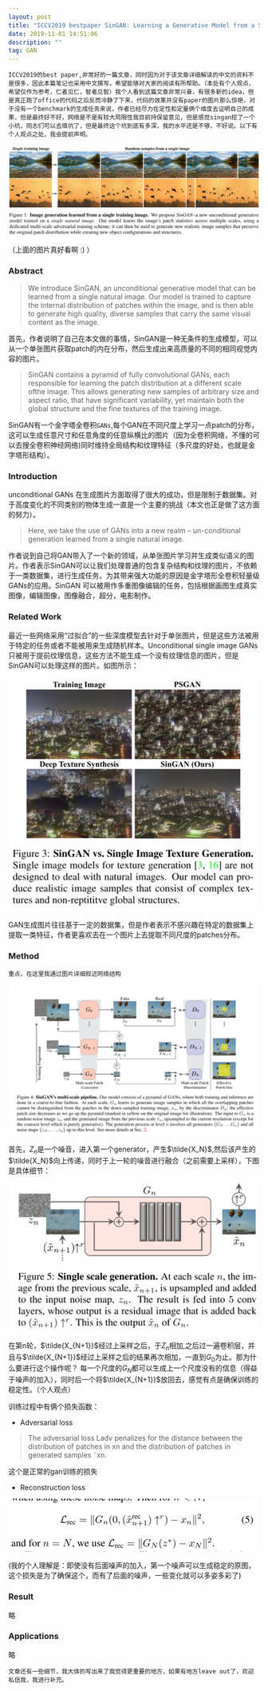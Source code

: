 ```yaml
---
layout: post
title: "ICCV2019 bestpaper SinGAN: Learning a Generative Model from a Single Natural Image 笔记"
date: 2019-11-01 14:51:06 
description: ""
tag: GAN
---
```


`ICCV2019的best paper,非常好的一篇文章，同时因为对于该文章详细解读的中文的资料不是很多，因此本篇笔记也采用中文撰写，希望能够对大家的阅读有所帮助。（本处有个人观点，希望仅作为参考，仁者见仁，智者见智）我个人看到这篇文章非常兴奋，有很多新的idea，但是真正跑了office的代码之后反而冷静了下来，代码的效果并没有paper的图片那么惊艳，对于没有一个benchmark的生成任务来说，作者已经尽力在定性和定量俩个维度去证明自己的成果，但是最终好不好，网络是不是有较大局限性我目前持保留意见，但是感觉singan挖了一个小坑，同志们可以去填坑了，但是最终这个坑到底有多深，我的水平还是不够，不好说。以下有个人观点之处，我会提前声明。`

![SinGAN-sample](/images/posts/SinGAN-sample.png)

（上面的图片真好看啊 :) ）

### Abstract

> We introduce SinGAN, an unconditional generative model that can be learned from a single natural image. Our model is trained to capture the internal distribution of patches within the image, and is then able to generate high quality, diverse samples that carry the same visual content as the image.

首先，作者说明了自己在本文做的事情，SinGAN是一种无条件的生成模型，可以从一个单张图片获取patch的内在分布，然后生成出来高质量的不同的相同视觉内容的图片。

> SinGAN contains a pyramid of fully convolutional GANs, each responsible for learning the patch distribution at a different scale ofthe image. This allows generating new samples of arbitrary size and aspect ratio, that have significant variability, yet maintain both the global structure and the fine textures of the training image.

SinGAN有一个金字塔全卷积`GANs`,每个GAN在不同尺度上学习一点patch的分布，这可以生成任意尺寸和任意角度的任意纵横比的图片（因为全卷积网络，不懂的可以去搜全卷积神经网络)同时维持全局结构和纹理特征（多尺度的好处，也就是金字塔形结构）。

### Introduction

unconditional GANs 在生成图片方面取得了很大的成功，但是限制于数据集。对于高度变化的不同类别的物体生成一直是一个主要的挑战（本文也正是做了这方面的努力）。

> Here, we take the use of GANs into a new realm – un-conditional generation learned from a single natural image.

作者说到自己将GAN带入了一个新的领域，从单张图片学习并生成类似语义的图片。作者表示SinGAN可以让我们处理普通的包含复杂结构和纹理的图片，不依赖于一类数据集，进行生成任务。为其带来强大功能的原因是金字塔形全卷积轻量级GANs的应用。SinGAN 可以被用作多重图像编辑的任务，包括根据画图生成真实图像，编辑图像，图像融合，超分，电影制作。

### Related Work

最近一些网络采用“过拟合”的一些深度模型去针对于单张图片，但是这些方法被用于特定的任务或者不能被用来生成随机样本。Unconditional single image GANs只被用于提前纹理信息，这些方法不能生成一个没有纹理信息的图片，但是SinGAN可以处理这样的图片。如图所示：

![SinGAN_compare](/images/posts/SinGAN_compare.png)

GAN生成图片往往基于一定的数据集，但是作者表示不感兴趣在特定的数据集上提取一类特征，作者更喜欢去在一个图片上去提取不同尺度的patches分布。

### Method

`重点，在这里我通过图片详细叙述网络结构`

![SinGAN_structure](/images/posts/SinGAN_structure.png)

首先，$Z_n$是一个噪音，进入第一个generator，产生$\tilde{X_N}$,然后该产生的$\tilde{X_N}$向上传递，同时于上一轮的噪音进行融合（之前需要上采样），下图是具体细节：

![SinGAN_structure_details](/images/posts/SinGAN_structure_details.png)

在第n轮，$\tilde{X_{N+1}}$经过上采样之后，于$Z_n$相加,之后过一遍卷积层，并且与$\tilde{X_{N+1}}$经过上采样之后的结果再次相加，一直到$G_0$为止。那为什么要进行这个操作呢？
每一个尺度的$G_N$都可以生成上一个尺度没有的信息（得益于噪声的加入），同时后一个将$\tilde{X_{N+1}}$放回去，感觉有点是确保训练的稳定性。（个人观点）

训练过程中有俩个损失函数：

- Adversarial loss

> The adversarial loss Ladv penalizes for the distance between the distribution of patches in xn and the distribution of patches in generated samples ˜xn.

这个是正常的gan训练的损失

- Reconstruction loss

![SinGAN_Rec_loss](/images/posts/SinGAN_Rec_loss.png)

(我的个人理解是：即使没有后面噪声的加入，第一个噪声可以生成稳定的原图，这个损失是为了确保这个，而有了后面的噪声，一些变化就可以多姿多彩了)

### Result

略

### Applications

略

`文章还有一些细节，我大体的写出来了我觉得更重要的地方，如果有地方leave out了，欢迎私信我，我进行补充。`